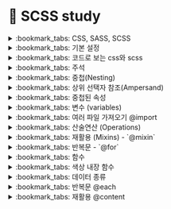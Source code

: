 # :lollipop: SCSS study
<details>
<summary> :bookmark_tabs: CSS, SASS, SCSS  </summary>
<div markdown="1">

## CSS, SCSS
- `CSS` : Cascading Style Sheets - 종속형 시트
- `SCSS` : Sassy CSS - 문법적으로 완전 멋진(Sassy) CSS

## SCSS 사용 이유
CSS가 복잡한 언어는 아니지만, 프로젝트의 크기가 커지고 고도화 될수록 유지보수의 어려움이 발생하게 된다.<br>
이러한 문제점을 <b>SCSS</b> 가 해소시켜줄 수 있다.

</div>
</details>

<details>
<summary> :bookmark_tabs: 기본 설정  </summary>
<div markdown="1">

## parcel bundler 설치
```javascript
npm i -D parcel-bundler
```
## parcel bundler 사용하기 위한 설정
package.jsom 파일 수정
```json
{
  "name": "scss-test",
  "version": "1.0.0",
  "description": "",
  "main": "index.js",
  "scripts": {
    "dev": "parcel index.html",
    "build": "parcel build index.html"
  },
  "keywords": [],
  "author": "",
  "license": "ISC",
  "devDependencies": {
    "parcel-bundler": "^1.12.5"
  }
}

```

## index.html과 main.scss 연결
index.html `<head>` 부분에 아래의 태그 추가하기
```html
<link rel="stylesheet" href="./main.scss" />
```
scss 파일을 생성 후, build 하면 package.json 의 `parcel-bundler` 가 이를 진지하고 자동으로 아래의 의존성을 추가한다.
```json
    "devDependencies": {
        "parcel-bundler": "^1.12.5",
        "sass": "^1.54.5"
    }
```

</div>
</details>


<details>
<summary> :bookmark_tabs: 코드로 보는 css와 scss  </summary>
<div markdown="1">

## css와 scss 차이
scss를 작성하면 css 파일이 dist 디렉토리 안에 자동으로  <br>
:seedling: scss
```scss
$color: royalblue;
.container {
    h1 {
        color: $color;
    }
}
```
:seedling: css
```css
.container h1 {
  color: royalblue;
}
```
</div>
</details>



<details>
<summary> :bookmark_tabs: 주석  </summary>
<div markdown="1">

## scss 주석
`//` 와 `/**/` 사용 가능 <br>
:seedling: scss
```scss
$color: royalblue;
.container {
    h1 {
        color: $color;
        /* background-color: orange; */
        // font-size: 60px;
    }
}
```
:seedling: css
```css
.container h1 {
    color: royalblue;
    /* background-color: orange; */
}
```

</div>
</details>



<details>
<summary> :bookmark_tabs: 중첩(Nesting)  </summary>
<div markdown="1">

## 중첩 with SassMeister
상위 선택자의 반복을 피하고 좀 더 편리하게 복잡한 구조를 작성할 수 있음 <br>
:seedling: scss
```scss
.container {
    ul {
        li {
            font-size: 40px;
        }
        .name {
            color: royalblue;
        }
        .age {
            color: orange;
        }
    }
}
```
:seedling: css
```css
.container ul li {
  font-size: 40px;
}
.container ul .name {
  color: royalblue;
}
.container ul .age {
  color: orange;
}

```
자식 요소인 것을 명확히 표시하기 <br>
:seedling: scss
```scss
.container {
    > ul {
        li {
            font-size: 40px;
        }
        .name {
            color: royalblue;
        }
        .age {
            color: orange;
        }
    }
}
```
:seedling: css
```css
.container > ul li {
  font-size: 40px;
}
.container > ul .name {
  color: royalblue;
}
.container > ul .age {
  color: orange;
}
```
</div>
</details>


<details>
<summary> :bookmark_tabs: 상위 선택자 참조(Ampersand)  </summary>
<div markdown="1">

## 상속(부모), 선택자 참조
`&` 기호 사용 <br>
:seedling: scss
```scss
.btn {
    position: absolute;
    &.active {
        color: red;
    }
}
.list {
    li {
        &:last-child {
            margin-right: 0;
        }
    }
}
```
:seedling: css
```css
.btn {
  position: absolute;
}
.btn.active {
  color: red;
}

.list li:last-child {
  margin-right: 0;
}
```
& 키워드가 참조한 상위 선택자로 치환되는 것이기 때문에 다음과 같이 응용할 수도 있음 <br>
:seediling: scss
```scss
.fs{
    &-small { font-size: 12px;}
    &-medium { font-size: 14px;}
    &-large { font-size: 16px;}
}
```
:seediling: css
```css
.fs-small {
  font-size: 12px;
}
.fs-medium {
  font-size: 14px;
}
.fs-large {
  font-size: 16px;
}
```
</div>
</details>

<details>
<summary> :bookmark_tabs: 중첩된 속성  </summary>
<div markdown="1">

## 중첩된 속성
네임스페이스가 동일할 때 가지는 속성들을 다음과 같이 사용할 수 있음 <br>
:seedling: scss
```scss
.box{
    font: {
        weight: bold;
        size: 10px;
        family: Arial, "Helvetica Neue", Helvetica, sans-serif;
    };
    margin: {
        top: 10px;
        left: 20px;
    };
    padding: {
        top: 10px;
        bottom: 40px;
        left: 20px;
        right: 30px;
    };
}
```
:seedling: css
```css
.box {
  font-weight: bold;
  font-size: 10px;
  font-family: Arial, "Helvetica Neue", Helvetica, sans-serif;
  margin-top: 10px;
  margin-left: 20px;
  padding-top: 10px;
  padding-bottom: 40px;
  padding-left: 20px;
  padding-right: 30px;
}
```

</div>
</details>

<details>
<summary> :bookmark_tabs: 변수 (variables)  </summary>
<div markdown="1">

## 변수 (variables)
반복적으로 사용되는 값을 변수로 지정<br>
:seedling: scss
```scss
// 변수 (variables)
$size: 200px; // 전역변수
.container {
    position: fixed;
    top: $size;
    .item {
        $size: 100px; // 재할당 가능
        width: $size;
        height: $size;
        transform: translateX($size);
    }
    left: $size;
}
```
:seedling: css
```css
.container {
  position: fixed;
  top: 200px;
  left: 200px;
}
.container .item {
  width: 100px;
  height: 100px;
  transform: translateX(100px);
}
```
</div>
</details>

<details>
<summary> :bookmark_tabs: 여러 파일 가져오기 @import  </summary>
<div markdown="1">

`@import`로 외부에서 가져온 SASS 파일은 모두 단일 CSS 출력 파일로 병합됨 <br>
또한, 가져온 파일에 정의된 모든 변수 또는 Mixins 드을 주 파일에서 사용할 수 있음 <br>
하나의 `@import` 로 여러 파일을 가져올 수도 있음 <br>
<br>
파일 이름은 `,`로 구분 <br>
:seedling: scss

```scss
@import "header", "footer"; 
```

</div>
</details>


<details>
<summary> :bookmark_tabs: 산술연산 (Operations)  </summary>
<div markdown="1">

## 산술연산
기본적인 연산 기능을 지원 <br>
레이아웃 작업 시 상황에 맞게 크기를 계산 하거나 정해진 값을 나눠 작성할 경우 유용<br>
산술 연산을 할때 기본적으로 단위가 동일해야함
:seedling: scss

```scss
// 산술 연산
div {
    $size: 30px;
    width: 20px + 20px;
    height: 40px - 10px;
    font-size: 10px * 2;
    // margin: 30px / 2; // 결과가 제대로 동작하지 않음
    margin: (30px / 2);
    margin-top: $size / 2;
    margin-bottom: 10px + 12px / 2;
    padding: 20px % 7;
}
```
:seedling: css
```css
div {
  width: 40px;
  height: 30px;
  font-size: 20px;
  margin: 15px;
  margin-top: 15px;
  margin-bottom: 16px;
  padding: 6px;
}
```
### :pushpin: 상대적 단위 연산
일반적으로 절대값을 나타내는 `px` 단위로 연산을 한다. <br>
하지만 상대적 단위 (`%`, `em`, `vw` 등)의 연산의 경우 `CSS calc()` 로 연산해야 한다.
:seedling: scss
```scss
  width: 50% - 20px;  // 단위 모순 에러(Incompatible units error)
  width: calc(50% - 20px);  // 연산 가능
```
</div>
</details>


<details>
<summary> :bookmark_tabs: 재활용 (Mixins) - `@mixin` </summary>
<div markdown="1">

## 재활용 (Mixins) - @mixin
mixin(믹스인)은 반복적으로 재사용할 CSS 스타일 그룹 선언을 정의하는 기능이다. <br>
:heavy_check_mark: 정의하기: `@mixin` 믹스인 이름 {CSS 스타일}<br>
:heavy_check_mark: 호출하기: `@include` 믹스인 이름 <br>
:seedling: 사용 틀
```scss
//@mixin - 스타일 정의
@mixin 믹스인 이름 {
	//CSS 스타일 내용
}

//@include - 믹스인 호출
@include 믹스인 이름
```
### :pushpin: 믹스인 기본 문법
- scss
```scss
// 재활용
@mixin center {
    display: flex;
    justify-content: center;
    align-items: center;
}
.container {
    @include center;
    .item {
        @include center;
    }
}
.box {
    @include center;
}

```
- css
```css
.container {
  display: flex;
  justify-content: center;
  align-items: center;
}
.container .item {
  display: flex;
  justify-content: center;
  align-items: center;
}

.box {
  display: flex;
  justify-content: center;
  align-items: center;
}
```
### :pushpin: 인수
함수처럼 인수를 가질 수 있다. <br>
믹스인에서 매개변수를 지정해주고 include로 인수를 사용하면 된다.
```scss
//정의하기
@mixin 믹스인 이름($매개변수) {
	//CSS 스타일 내용	
}

//호출하기
@include 믹스인 이름(인수);
```
- scss
```scss
@mixin box($size: 100px) {
    width: $size;
    height: $size;
    background-color: tomato;
}
.container {
    @include box(200px);
    .item {
        @include box;
    }
}
.box {
    @include box;
}

```
- css
``` css
.container {
  width: 200px;
  height: 200px;
  background-color: tomato;
}
.container .item {
  width: 100px;
  height: 100px;
  background-color: tomato;
}

.box {
  width: 100px;
  height: 100px;
  background-color: tomato;
}
```

### :pushpin: 함수 인수 여러개 사용
- scss
```scss
@mixin box($size: 70px, $color: tomato) {
    width: $size;
    height: $size;
    background-color: tomato;
}
.container {
    @include box(200px, red);
    .item {
        @include box($color: green); 
    }
}
.box {
    @include box;
}
```
- css
```css
.container {
  width: 200px;
  height: 200px;
  background-color: tomato;
}
.container .item {
  width: 70px;
  height: 70px;
  background-color: tomato;
}

.box {
  width: 70px;
  height: 70px;
  background-color: tomato;
}
```
</div>
</details>

<details>
<summary> :bookmark_tabs: 반복문 - `@for` </summary>
<div markdown="1">

## 반복문(@for)
`@for`는 클래스 스타일 또는 값을 일정하게 변화하면서 일정 횟수동안 반복하여 사용할 수 있는 문법이다. <br>
자바스크립트의 for문과 유사하다. <br>
### :pushpin: 반복문 기본 문법
```scss
// through - 시작부터 종료조건까지 반복
@for $변수 from 시작 through 종료 {
	// 반복내용
};
```
:seedling: scss
```scss
@for $i from 1 through 10 {
    .box:nth-child(#{$i}) {
        width: 100px * $i;
    }
}
```
:seedling: css
```css
.box:nth-child(1) {
  width: 100px;
}

.box:nth-child(2) {
  width: 200px;
}

.box:nth-child(3) {
  width: 300px;
}

.box:nth-child(4) {
  width: 400px;
}

.box:nth-child(5) {
  width: 500px;
}

.box:nth-child(6) {
  width: 600px;
}

.box:nth-child(7) {
  width: 700px;
}

.box:nth-child(8) {
  width: 800px;
}

.box:nth-child(9) {
  width: 900px;
}

.box:nth-child(10) {
  width: 1000px;
}
```
</div>
</details>

<details>
<summary> :bookmark_tabs: 함수 </summary>
<div markdown="1">

## 함수
:seedling: scss
```scss
// 함수
@mixin center{
    display: flex;
    justify-content: center;
    align-items: center;
}

@function ratio($size, $ratio) {
    @return $size * $ratio;
}

.box {
    $width: 100px;
    width: $width;
    height: ratio($width, 1/2);
    @include center;
}
```
:seedling: css
```css
.box {
  width: 100px;
  height: 50px;
  display: flex;
  justify-content: center;
  align-items: center;
}
```
</div>
</details>

<details>
<summary> :bookmark_tabs: 색상 내장 함수 </summary>
<div markdown="1">

## 색상 내장 함수
- mix()
- lighten()
- darken()
- saturate()
- desaturate()
- grayscale()
- invert()
- rgba()
</div>
</details>

<details>
<summary> :bookmark_tabs: 데이터 종류 </summary>
<div markdown="1">

## 데이터 종류
:seedling: scss
```scss
$number: 1;
$string: bold;
$color: red;
$boolean: true;
$null: numm;
$list: orange, royalblue, yellow; // 배열 형태로 가지고 있음
$map: (
  o: orange;
  r: royalblue,
  y: yellow
);
.box {
  width: 100px;
  color: red;
  position: relative;
}

```
:seedling: css
```css
.box {
  width: 100px;
  color: red;
  position: relative;
}
```
</div>
</details>

<details>
<summary> :bookmark_tabs: 반복문 @each </summary>
<div markdown="1">

:seedling: scss
```scss
$number: 1;
$string: bold;
$color: red;
$boolean: true;
$null: numm;
$list: orange, royalblue, yellow;
$map: (
    o: orange,
    r: royalblue,
    y: yellow
);
@each $c in $list {
    .box {
        color: $c;
    }
}
```
:seedling: css
```css
.box {
  color: orange;
}

.box {
  color: royalblue;
}

.box {
  color: yellow;
}
```

:seedling: scss
```scss
@each $k, $v in $map {
    .box-#{$k} {
        color: $v;
    }
}
```
:seedling: css
```css
.box-o {
  color: orange;
}

.box-r {
  color: royalblue;
}

.box-y {
  color: yellow;
}
```
</div>
</details>

<details>
<summary> :bookmark_tabs: 재활용 @content </summary>
<div markdown="1">

선언된 Mixin에 `@content` 이 포함되어 있다면 해당 부분에 원하는 스타일 블록 을 전달할 수 있음.<br>
이 방식을 사용하여 기존 Mixin이 가지고 있는 기능에 선택자나 속성 등을 추가
:seeding: 사용 틀
```scss
@mixin 믹스인이름() {
  스타일;
  @content;
}

@include 믹스인이름() {
  // 스타일 블록
  스타일;
}
```
:seedling: scss
```scss
@mixin left-top {
    position: absolute;
    top: 0;
    left: 0;
    @content;
}
.container {
    width: 100px;
    height: 100px;
    @include left-top;
}
.box {
    width: 200px;
    height: 300px;
    @include left-top{
        bottom: 0;
        right: auto;
        margin: auto;
    }
}
```
:seedling: css
```css
.container {
  width: 100px;
  height: 100px;
  position: absolute;
  top: 0;
  left: 0;
}

.box {
  width: 200px;
  height: 300px;
  position: absolute;
  top: 0;
  left: 0;
  bottom: 0;
  right: auto;
  margin: auto;
}
```
</div>
</details>
